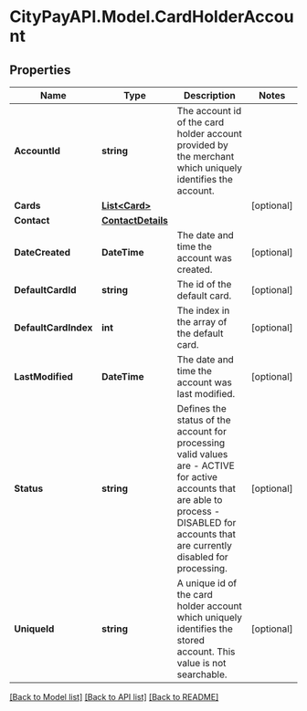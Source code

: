 # CityPayAPI.Model.CardHolderAccount

## Properties

Name | Type | Description | Notes
------------ | ------------- | ------------- | -------------
**AccountId** | **string** | The account id of the card holder account provided by the merchant which uniquely identifies the account.  | 
**Cards** | [**List&lt;Card&gt;**](Card.md) |  | [optional] 
**Contact** | [**ContactDetails**](ContactDetails.md) |  | 
**DateCreated** | **DateTime** | The date and time the account was created. | [optional] 
**DefaultCardId** | **string** | The id of the default card. | [optional] 
**DefaultCardIndex** | **int** | The index in the array of the default card. | [optional] 
**LastModified** | **DateTime** | The date and time the account was last modified. | [optional] 
**Status** | **string** | Defines the status of the account for processing valid values are   - ACTIVE for active accounts that are able to process   - DISABLED for accounts that are currently disabled for processing.  | [optional] 
**UniqueId** | **string** | A unique id of the card holder account which uniquely identifies the stored account. This value is not searchable. | [optional] 

[[Back to Model list]](../README.md#documentation-for-models) [[Back to API list]](../README.md#documentation-for-api-endpoints) [[Back to README]](../README.md)

